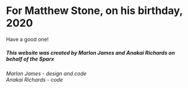 For Matthew Stone, on his birthday, 2020
=================
Have a good one!

##### This website was created by Marlon James and Anakai Richards on behalf of the Sparx
 
###### Marlon James - design and code<br>Anakai Richards - code
